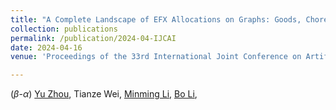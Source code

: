 ```yaml
---
title: "A Complete Landscape of EFX Allocations on Graphs: Goods, Chores and Mixed Manna"
collection: publications
permalink: /publication/2024-04-IJCAI
date: 2024-04-16
venue: 'Proceedings of the 33rd International Joint Conference on Artificial Intelligence (IJCAI-24)'

---
```


($\beta$-$\alpha$)
[Yu Zhou](https://orcid.org/0000-0001-6799-8379), Tianze Wei, [Minming Li](https://www.cs.cityu.edu.hk/~minmli/), [Bo Li](http://www4.comp.polyu.edu.hk/~bo2li/),


